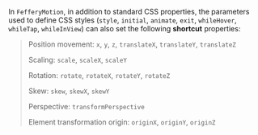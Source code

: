 In `FefferyMotion`, in addition to standard CSS properties, the parameters used to define CSS styles (`style`, `initial`, `animate`, `exit`, `whileHover`, `whileTap`, `whileInView`) can also set the following **shortcut** properties:

> Position movement: `x`, `y`, `z`, `translateX`, `translateY`, `translateZ`
>
> Scaling: `scale`, `scaleX`, `scaleY`
>
> Rotation: `rotate`, `rotateX`, `rotateY`, `rotateZ`
>
> Skew: `skew`, `skewX`, `skewY`
>
> Perspective: `transformPerspective`
>
> Element transformation origin: `originX`, `originY`, `originZ`